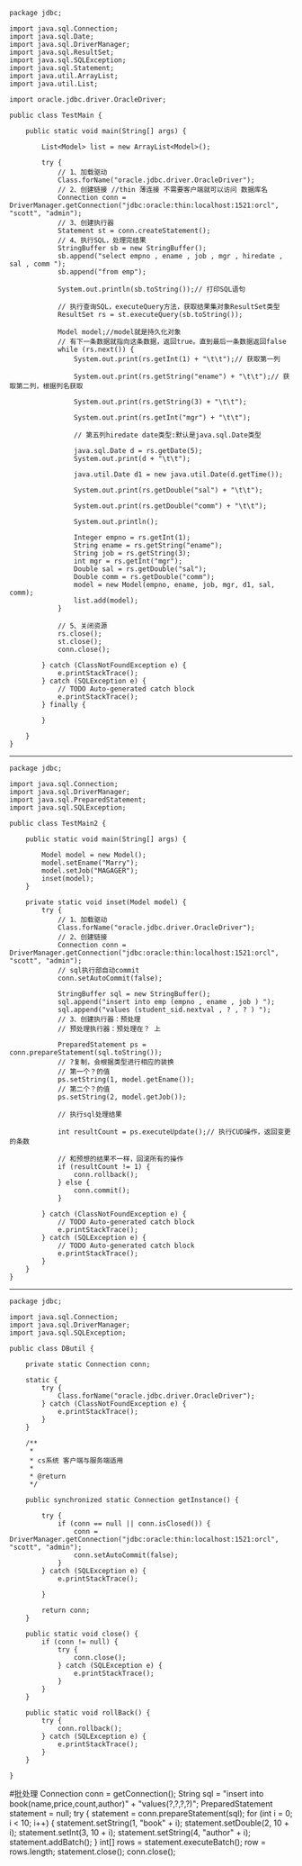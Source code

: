 	package jdbc;
	
	import java.sql.Connection;
	import java.sql.Date;
	import java.sql.DriverManager;
	import java.sql.ResultSet;
	import java.sql.SQLException;
	import java.sql.Statement;
	import java.util.ArrayList;
	import java.util.List;
	
	import oracle.jdbc.driver.OracleDriver;
	
	public class TestMain {
	
		public static void main(String[] args) {
	
			List<Model> list = new ArrayList<Model>();
	
			try {
				// 1、加载驱动
				Class.forName("oracle.jdbc.driver.OracleDriver");
				// 2、创建链接 //thin 薄连接 不需要客户端就可以访问 数据库名
				Connection conn = DriverManager.getConnection("jdbc:oracle:thin:localhost:1521:orcl", "scott", "admin");
				// 3、创建执行器
				Statement st = conn.createStatement();
				// 4、执行SQL，处理完结果
				StringBuffer sb = new StringBuffer();
				sb.append("select empno , ename , job , mgr , hiredate , sal , comm ");
				sb.append("from emp");
	
				System.out.println(sb.toString());// 打印SQL语句
	
				// 执行查询SQL，executeQuery方法，获取结果集对象ResultSet类型
				ResultSet rs = st.executeQuery(sb.toString());
	
				Model model;//model就是持久化对象
				// 有下一条数据就指向这条数据，返回true。直到最后一条数据返回false
				while (rs.next()) {
					System.out.print(rs.getInt(1) + "\t\t");// 获取第一列
	
					System.out.print(rs.getString("ename") + "\t\t");// 获取第二列，根据列名获取
	
					System.out.print(rs.getString(3) + "\t\t");
	
					System.out.print(rs.getInt("mgr") + "\t\t");
	
					// 第五列hiredate date类型:默认是java.sql.Date类型
	
					java.sql.Date d = rs.getDate(5);
					System.out.print(d + "\t\t");
	
					java.util.Date d1 = new java.util.Date(d.getTime());
	
					System.out.print(rs.getDouble("sal") + "\t\t");
	
					System.out.print(rs.getDouble("comm") + "\t\t");
	
					System.out.println();
	
					Integer empno = rs.getInt(1);
					String ename = rs.getString("ename");
					String job = rs.getString(3);
					int mgr = rs.getInt("mgr");
					Double sal = rs.getDouble("sal");
					Double comm = rs.getDouble("comm");
					model = new Model(empno, ename, job, mgr, d1, sal, comm);
					list.add(model);
				}
	
				// 5、关闭资源
				rs.close();
				st.close();
				conn.close();
	
			} catch (ClassNotFoundException e) {
				e.printStackTrace();
			} catch (SQLException e) {
				// TODO Auto-generated catch block
				e.printStackTrace();
			} finally {
	
			}
	
		}
	}

------------------
	
	package jdbc;

	import java.sql.Connection;
	import java.sql.DriverManager;
	import java.sql.PreparedStatement;
	import java.sql.SQLException;
	
	public class TestMain2 {
	
		public static void main(String[] args) {
	
			Model model = new Model();
			model.setEname("Marry");
			model.setJob("MAGAGER");
			inset(model);
		}
	
		private static void inset(Model model) {
			try {
				// 1、加载驱动
				Class.forName("oracle.jdbc.driver.OracleDriver");
				// 2、创建链接
				Connection conn = DriverManager.getConnection("jdbc:oracle:thin:localhost:1521:orcl", "scott", "admin");
				// sql执行部自动commit
				conn.setAutoCommit(false);
	
				StringBuffer sql = new StringBuffer();
				sql.append("insert into emp (empno , ename , job ) ");
				sql.append("values (student_sid.nextval , ? , ? ) ");
				// 3、创建执行器：预处理
				// 预处理执行器：预处理在？ 上
	
				PreparedStatement ps = conn.prepareStatement(sql.toString());
				// ?复制，会根据类型进行相应的装换
				// 第一个？的值
				ps.setString(1, model.getEname());
				// 第二个？的值
				ps.setString(2, model.getJob());
	
				// 执行sql处理结果
	
				int resultCount = ps.executeUpdate();// 执行CUD操作，返回变更的条数
	
				// 和预想的结果不一样，回滚所有的操作
				if (resultCount != 1) {
					conn.rollback();
				} else {
					conn.commit();
				}
	
			} catch (ClassNotFoundException e) {
				// TODO Auto-generated catch block
				e.printStackTrace();
			} catch (SQLException e) {
				// TODO Auto-generated catch block
				e.printStackTrace();
			}
		}
	}

------
	
	package jdbc;
	
	import java.sql.Connection;
	import java.sql.DriverManager;
	import java.sql.SQLException;
	
	public class DButil {
	
		private static Connection conn;
	
		static {
			try {
				Class.forName("oracle.jdbc.driver.OracleDriver");
			} catch (ClassNotFoundException e) {
				e.printStackTrace();
			}
		}
	
		/**
		 * 
		 * cs系统 客户端与服务端适用
		 * 
		 * @return
		 */
	
		public synchronized static Connection getInstance() {
	
			try {
				if (conn == null || conn.isClosed()) {
					conn = DriverManager.getConnection("jdbc:oracle:thin:localhost:1521:orcl", "scott", "admin");
					conn.setAutoCommit(false);
				}
			} catch (SQLException e) {
				e.printStackTrace();
	
			}
	
			return conn;
		}
	
		public static void close() {
			if (conn != null) {
				try {
					conn.close();
				} catch (SQLException e) {
					e.printStackTrace();
				}
			}
		}
	
		public static void rollBack() {
			try {
				conn.rollback();
			} catch (SQLException e) {
				e.printStackTrace();
			}
		}
	
	}

#批处理
			Connection conn = getConnection();
	        String sql = "insert into book(name,price,count,author)" +
	                "values(?,?,?,?)";
	        PreparedStatement statement = null;
	        try {
	            statement = conn.prepareStatement(sql);
	            for (int i = 0; i < 10; i++) {
	                statement.setString(1, "book" + i);
	                statement.setDouble(2, 10 + i);
	                statement.setInt(3, 10 + i);
	                statement.setString(4, "author" + i);
	                statement.addBatch();
	            }
	            int[] rows = statement.executeBatch();
	            row = rows.length;
	            statement.close();
	            conn.close();





